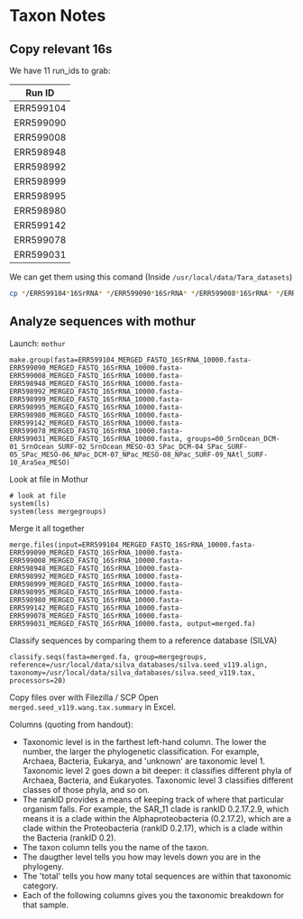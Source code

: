 # Taxon Notes

## Copy relevant 16s

We have 11 run_ids to grab:

| Run ID    |
| --------- |
| ERR599104 |
| ERR599090 |
| ERR599008 |
| ERR598948 |
| ERR598992 |
| ERR598999 |
| ERR598995 |
| ERR598980 |
| ERR599142 |
| ERR599078 |
| ERR599031 |



We can get them using this comand (Inside `/usr/local/data/Tara_datasets`)

```bash
cp */ERR599104*16SrRNA* */ERR599090*16SrRNA* */ERR599008*16SrRNA* */ERR598948*16SrRNA* */ERR598992*16SrRNA* */ERR598999*16SrRNA* */ERR598995*16SrRNA* */ERR598980*16SrRNA* */ERR599142*16SrRNA* */ERR599078*16SrRNA* */ERR599031*16SrRNA* ~/final_project/data/taxonomy
```

## Analyze sequences with mothur

Launch: `mothur`

```mothur
make.group(fasta=ERR599104_MERGED_FASTQ_16SrRNA_10000.fasta-ERR599090_MERGED_FASTQ_16SrRNA_10000.fasta-ERR599008_MERGED_FASTQ_16SrRNA_10000.fasta-ERR598948_MERGED_FASTQ_16SrRNA_10000.fasta-ERR598992_MERGED_FASTQ_16SrRNA_10000.fasta-ERR598999_MERGED_FASTQ_16SrRNA_10000.fasta-ERR598995_MERGED_FASTQ_16SrRNA_10000.fasta-ERR598980_MERGED_FASTQ_16SrRNA_10000.fasta-ERR599142_MERGED_FASTQ_16SrRNA_10000.fasta-ERR599078_MERGED_FASTQ_16SrRNA_10000.fasta-ERR599031_MERGED_FASTQ_16SrRNA_10000.fasta, groups=00_SrnOcean_DCM-01_SrnOcean_SURF-02_SrnOcean_MESO-03_SPac_DCM-04_SPac_SURF-05_SPac_MESO-06_NPac_DCM-07_NPac_MESO-08_NPac_SURF-09_NAtl_SURF-10_AraSea_MESO)
```

Look at file in Mothur

```mothur
# look at file
system(ls)
system(less mergegroups)
```

Merge it all together

```mothur
merge.files(input=ERR599104_MERGED_FASTQ_16SrRNA_10000.fasta-ERR599090_MERGED_FASTQ_16SrRNA_10000.fasta-ERR599008_MERGED_FASTQ_16SrRNA_10000.fasta-ERR598948_MERGED_FASTQ_16SrRNA_10000.fasta-ERR598992_MERGED_FASTQ_16SrRNA_10000.fasta-ERR598999_MERGED_FASTQ_16SrRNA_10000.fasta-ERR598995_MERGED_FASTQ_16SrRNA_10000.fasta-ERR598980_MERGED_FASTQ_16SrRNA_10000.fasta-ERR599142_MERGED_FASTQ_16SrRNA_10000.fasta-ERR599078_MERGED_FASTQ_16SrRNA_10000.fasta-ERR599031_MERGED_FASTQ_16SrRNA_10000.fasta, output=merged.fa)
```

Classify sequences by comparing them to a reference database (SILVA)

```mothur
classify.seqs(fasta=merged.fa, group=mergegroups, reference=/usr/local/data/silva_databases/silva.seed_v119.align, taxonomy=/usr/local/data/silva_databases/silva.seed_v119.tax, processors=20)
```

Copy files over with Filezilla / SCP
Open `merged.seed_v119.wang.tax.summary` in Excel.

Columns (quoting from handout):

- Taxonomic level is in the farthest left-hand column. The lower the number, the larger the phylogenetic classification. For example, Archaea, Bacteria, Eukarya, and 'unknown' are taxonomic level 1. Taxonomic level 2 goes down a bit deeper: it classifies different phyla of Archaea, Bacteria, and Eukaryotes. Taxonomic level 3 classifies different classes of those phyla, and so on.
- The rankID provides a means of keeping track of where that particular organism falls. For example, the SAR_11 clade is rankID 0.2.17.2.9, which means it is a clade within the Alphaproteobacteria (0.2.17.2), which are a clade within the Proteobacteria (rankID 0.2.17), which is a clade within the Bacteria (rankID 0.2).
- The taxon column tells you the name of the taxon.
- The daugther level tells you how may levels down you are in the phylogeny.
- The 'total' tells you how many total sequences are within that taxonomic category.
- Each of the following columns gives you the taxonomic breakdown for that sample.